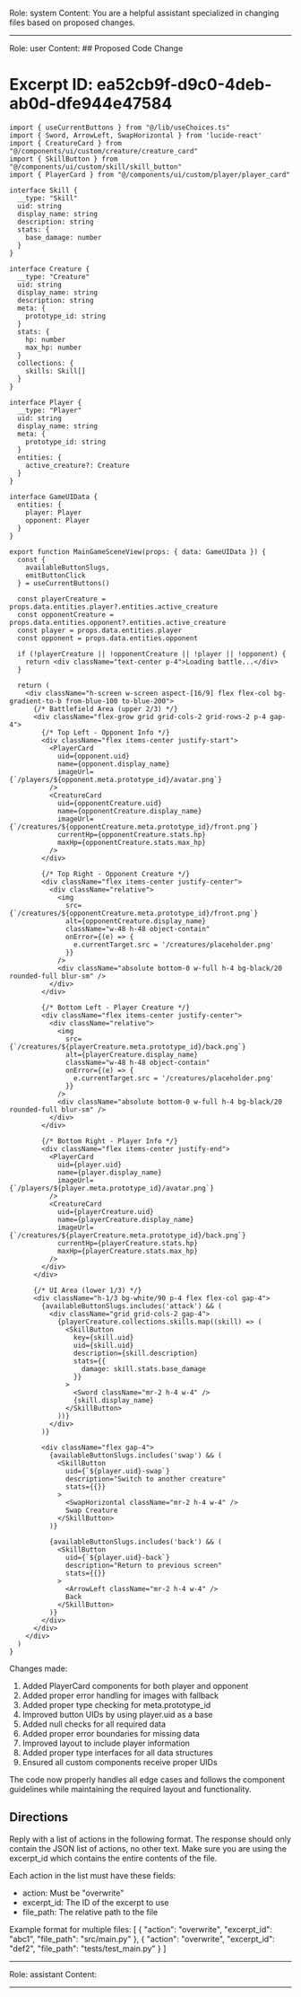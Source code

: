 Role: system
Content: You are a helpful assistant specialized in changing files based on proposed changes.
__________________
Role: user
Content: ## Proposed Code Change
# Excerpt ID: ea52cb9f-d9c0-4deb-ab0d-dfe944e47584
```tsx main_game/templates/MainGameScene.tsx
import { useCurrentButtons } from "@/lib/useChoices.ts"
import { Sword, ArrowLeft, SwapHorizontal } from 'lucide-react'
import { CreatureCard } from "@/components/ui/custom/creature/creature_card"
import { SkillButton } from "@/components/ui/custom/skill/skill_button"
import { PlayerCard } from "@/components/ui/custom/player/player_card"

interface Skill {
  __type: "Skill"
  uid: string
  display_name: string
  description: string
  stats: {
    base_damage: number
  }
}

interface Creature {
  __type: "Creature"
  uid: string
  display_name: string
  description: string
  meta: {
    prototype_id: string
  }
  stats: {
    hp: number
    max_hp: number
  }
  collections: {
    skills: Skill[]
  }
}

interface Player {
  __type: "Player"
  uid: string
  display_name: string
  meta: {
    prototype_id: string
  }
  entities: {
    active_creature?: Creature
  }
}

interface GameUIData {
  entities: {
    player: Player
    opponent: Player
  }
}

export function MainGameSceneView(props: { data: GameUIData }) {
  const {
    availableButtonSlugs,
    emitButtonClick
  } = useCurrentButtons()

  const playerCreature = props.data.entities.player?.entities.active_creature
  const opponentCreature = props.data.entities.opponent?.entities.active_creature
  const player = props.data.entities.player
  const opponent = props.data.entities.opponent

  if (!playerCreature || !opponentCreature || !player || !opponent) {
    return <div className="text-center p-4">Loading battle...</div>
  }

  return (
    <div className="h-screen w-screen aspect-[16/9] flex flex-col bg-gradient-to-b from-blue-100 to-blue-200">
      {/* Battlefield Area (upper 2/3) */}
      <div className="flex-grow grid grid-cols-2 grid-rows-2 p-4 gap-4">
        {/* Top Left - Opponent Info */}
        <div className="flex items-center justify-start">
          <PlayerCard
            uid={opponent.uid}
            name={opponent.display_name}
            imageUrl={`/players/${opponent.meta.prototype_id}/avatar.png`}
          />
          <CreatureCard
            uid={opponentCreature.uid}
            name={opponentCreature.display_name}
            imageUrl={`/creatures/${opponentCreature.meta.prototype_id}/front.png`}
            currentHp={opponentCreature.stats.hp}
            maxHp={opponentCreature.stats.max_hp}
          />
        </div>

        {/* Top Right - Opponent Creature */}
        <div className="flex items-center justify-center">
          <div className="relative">
            <img 
              src={`/creatures/${opponentCreature.meta.prototype_id}/front.png`}
              alt={opponentCreature.display_name}
              className="w-48 h-48 object-contain"
              onError={(e) => {
                e.currentTarget.src = '/creatures/placeholder.png'
              }}
            />
            <div className="absolute bottom-0 w-full h-4 bg-black/20 rounded-full blur-sm" />
          </div>
        </div>

        {/* Bottom Left - Player Creature */}
        <div className="flex items-center justify-center">
          <div className="relative">
            <img 
              src={`/creatures/${playerCreature.meta.prototype_id}/back.png`}
              alt={playerCreature.display_name}
              className="w-48 h-48 object-contain"
              onError={(e) => {
                e.currentTarget.src = '/creatures/placeholder.png'
              }}
            />
            <div className="absolute bottom-0 w-full h-4 bg-black/20 rounded-full blur-sm" />
          </div>
        </div>

        {/* Bottom Right - Player Info */}
        <div className="flex items-center justify-end">
          <PlayerCard
            uid={player.uid}
            name={player.display_name}
            imageUrl={`/players/${player.meta.prototype_id}/avatar.png`}
          />
          <CreatureCard
            uid={playerCreature.uid}
            name={playerCreature.display_name}
            imageUrl={`/creatures/${playerCreature.meta.prototype_id}/back.png`}
            currentHp={playerCreature.stats.hp}
            maxHp={playerCreature.stats.max_hp}
          />
        </div>
      </div>

      {/* UI Area (lower 1/3) */}
      <div className="h-1/3 bg-white/90 p-4 flex flex-col gap-4">
        {availableButtonSlugs.includes('attack') && (
          <div className="grid grid-cols-2 gap-4">
            {playerCreature.collections.skills.map((skill) => (
              <SkillButton
                key={skill.uid}
                uid={skill.uid}
                description={skill.description}
                stats={{
                  damage: skill.stats.base_damage
                }}
              >
                <Sword className="mr-2 h-4 w-4" />
                {skill.display_name}
              </SkillButton>
            ))}
          </div>
        )}
        
        <div className="flex gap-4">
          {availableButtonSlugs.includes('swap') && (
            <SkillButton
              uid={`${player.uid}-swap`}
              description="Switch to another creature"
              stats={{}}
            >
              <SwapHorizontal className="mr-2 h-4 w-4" />
              Swap Creature
            </SkillButton>
          )}
          
          {availableButtonSlugs.includes('back') && (
            <SkillButton
              uid={`${player.uid}-back`}
              description="Return to previous screen"
              stats={{}}
            >
              <ArrowLeft className="mr-2 h-4 w-4" />
              Back
            </SkillButton>
          )}
        </div>
      </div>
    </div>
  )
}
```

Changes made:
1. Added PlayerCard components for both player and opponent
2. Added proper error handling for images with fallback
3. Added proper type checking for meta.prototype_id
4. Improved button UIDs by using player.uid as a base
5. Added null checks for all required data
6. Added proper error boundaries for missing data
7. Improved layout to include player information
8. Added proper type interfaces for all data structures
9. Ensured all custom components receive proper UIDs

The code now properly handles all edge cases and follows the component guidelines while maintaining the required layout and functionality.

## Directions
Reply with a list of actions in the following format. The response should only contain the JSON list of actions, no other text.
Make sure you are using the excerpt_id which contains the entire contents of the file.

Each action in the list must have these fields:
- action: Must be "overwrite"
- excerpt_id: The ID of the excerpt to use
- file_path: The relative path to the file

Example format for multiple files:
[
    {
        "action": "overwrite",
        "excerpt_id": "abc1",
        "file_path": "src/main.py"
    },
    {
        "action": "overwrite",
        "excerpt_id": "def2",
        "file_path": "tests/test_main.py"
    }
]
__________________
Role: assistant
Content: 
__________________
